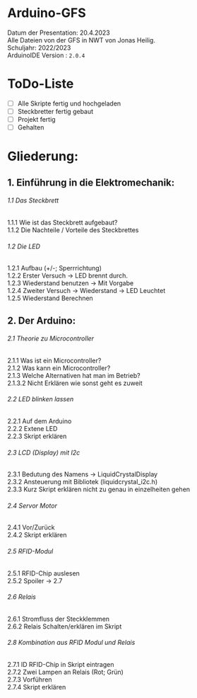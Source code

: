 # Arduino-GFS
Datum der Presentation: 20.4.2023 <br>
Alle Dateien von der GFS in NWT von Jonas Heilig. <br>
Schuljahr: 2022/2023 <br>
ArduinoIDE Version : ```2.0.4```

# ToDo-Liste
- [ ] Alle Skripte fertig und hochgeladen
- [ ] Steckbretter fertig gebaut
- [ ] Projekt fertig
- [ ] Gehalten

# Gliederung:
## 1. Einführung in die Elektromechanik:
###### 1.1 Das Steckbrett
1.1.1 Wie ist das Steckbrett aufgebaut? <br>
1.1.2 Die Nachteile / Vorteile des Steckbrettes
###### 1.2 Die LED
1.2.1 Aufbau (+/-; Sperrrichtung) <br>
1.2.2 Erster Versuch -> LED brennt durch. <br>
1.2.3 Wiederstand benutzen -> Mit Vorgabe <br>
1.2.4 Zweiter Versuch -> Wiederstand -> LED Leuchtet <br>
1.2.5 Wiederstand Berechnen
   
## 2. Der Arduino:
###### 2.1 Theorie zu Microcontroller
2.1.1 Was ist ein Microcontroller? <br>
2.1.2 Was kann ein Microcontroller? <br>
2.1.3 Welche Alternativen hat man im Betrieb? <br>
2.1.3.2 Nicht Erklären wie sonst geht es zuweit
###### 2.2 LED blinken lassen
2.2.1 Auf dem Arduino <br>
2.2.2 Extene LED <br>
2.2.3 Skript erklären
###### 2.3 LCD (Display) mit I2c
2.3.1 Bedutung des Namens -> LiquidCrystalDisplay <br>
2.3.2 Ansteuerung mit Bibliotek (liquidcrystal_i2c.h) <br>
2.3.3 Kurz Skript erklären nicht zu genau in einzelheiten gehen
###### 2.4 Servor Motor
2.4.1 Vor/Zurück <br>
2.4.2 Skript erklären
###### 2.5 RFID-Modul
2.5.1 RFID-Chip auslesen <br>
2.5.2 Spoiler -> 2.7
###### 2.6 Relais
2.6.1 Stromfluss der Steckklemmen<br>
2.6.2 Relais Schalten/erklären im Skript
###### 2.8 Kombination aus RFID Modul und Relais
2.7.1 ID RFID-Chip in Skript eintragen <br>
2.7.2 Zwei Lampen an Relais (Rot; Grün) <br>
2.7.3 Vorführen <br>
2.7.4 Skript erklären

